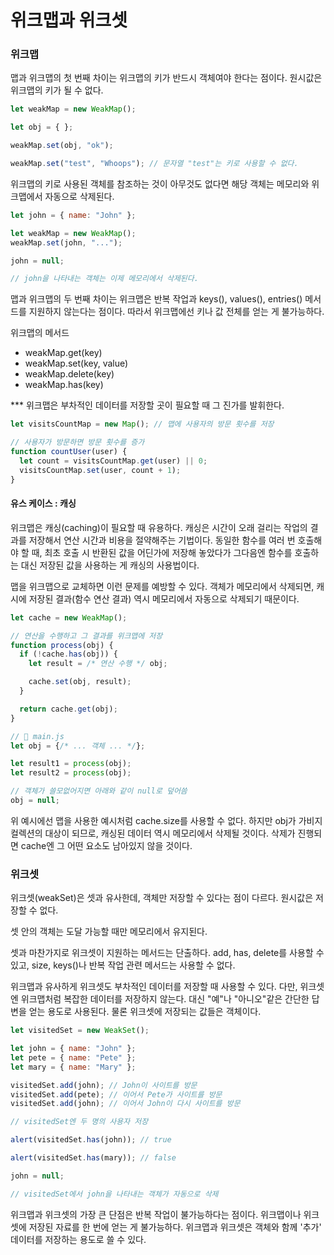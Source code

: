 # 위크맵과 위크셋

### 위크맵

맵과 위크맵의 첫 번째 차이는 위크맵의 키가 반드시 객체여야 한다는 점이다. 원시값은 위크맵의 키가 될 수 없다.

```javascript
let weakMap = new WeakMap();

let obj = { };

weakMap.set(obj, "ok");

weakMap.set("test", "Whoops"); // 문자열 "test"는 키로 사용할 수 없다.
```

위크맵의 키로 사용된 객체를 참조하는 것이 아무것도 없다면 해당 객체는 메모리와 위크맵에서 자동으로 삭제된다.

```javascript
let john = { name: "John" };

let weakMap = new WeakMap();
weakMap.set(john, "...");

john = null; 

// john을 나타내는 객체는 이제 메모리에서 삭제된다.
```

맵과 위크맵의 두 번째 차이는 위크맵은 반복 작업과 keys(), values(), entries() 메서드를 지원하지 않는다는 점이다. 따라서 위크맵에선 키나 값 전체를 얻는 게 불가능하다.

위크맵의 메서드

- weakMap.get(key)
- weakMap.set(key, value)
- weakMap.delete(key)
- weakMap.has(key)

*** 위크맵은 부차적인 데이터를 저장할 곳이 필요할 때 그 진가를 발휘한다.

```javascript
let visitsCountMap = new Map(); // 맵에 사용자의 방문 횟수를 저장

// 사용자가 방문하면 방문 횟수를 증가
function countUser(user) {
  let count = visitsCountMap.get(user) || 0;
  visitsCountMap.set(user, count + 1);
}
```

#### 유스 케이스 : 캐싱

위크맵은 캐싱(caching)이 필요할 때 유용하다. 캐싱은 시간이 오래 걸리는 작업의 결과를 저장해서 연산 시간과 비용을 절약해주는 기법이다. 동일한 함수를 여러 번 호출해야 할 때, 최초 호출 시 반환된 값을 어딘가에 저장해 놓았다가 그다음엔 함수를 호출하는 대신 저장된 값을 사용하는 게 캐싱의 사용법이다.

맵을 위크맵으로 교체하면 이런 문제를 예방할 수 있다. 객체가 메모리에서 삭제되면, 캐시에 저장된 결과(함수 연산 결과) 역시 메모리에서 자동으로 삭제되기 때문이다.

```javascript
let cache = new WeakMap();

// 연산을 수행하고 그 결과를 위크맵에 저장
function process(obj) {
  if (!cache.has(obj)) {
    let result = /* 연산 수행 */ obj;

    cache.set(obj, result);
  }

  return cache.get(obj);
}

// 📁 main.js
let obj = {/* ... 객체 ... */};

let result1 = process(obj);
let result2 = process(obj);

// 객체가 쓸모없어지면 아래와 같이 null로 덮어씀
obj = null;
```

위 예시에선 맵을 사용한 예시처럼 cache.size를 사용할 수 없다. 하지만 obj가 가비지 컬렉션의 대상이 되므로, 캐싱된 데이터 역시 메모리에서 삭제될 것이다. 삭제가 진행되면 cache엔 그 어떤 요소도 남아있지 않을 것이다.

### 위크셋

위크셋(weakSet)은 셋과 유사한데, 객체만 저장할 수 있다는 점이 다르다. 원시값은 저장할 수 없다.

셋 안의 객체는 도달 가능할 때만 메모리에서 유지된다.

셋과 마찬가지로 위크셋이 지원하는 메서드는 단출하다. add, has, delete를 사용할 수 있고, size, keys()나 반복 작업 관련 메서드는 사용할 수 없다.

위크맵과 유사하게 위크셋도 부차적인 데이터를 저장할 때 사용할 수 있다. 다만, 위크셋엔 위크맵처럼 복잡한 데이터를 저장하지 않는다. 대신 "예"나 "아니오"같은 간단한 답변을 얻는 용도로 사용된다. 물론 위크셋에 저장되는 값들은 객체이다. 

```javascript
let visitedSet = new WeakSet();

let john = { name: "John" };
let pete = { name: "Pete" };
let mary = { name: "Mary" };

visitedSet.add(john); // John이 사이트를 방문
visitedSet.add(pete); // 이어서 Pete가 사이트를 방문
visitedSet.add(john); // 이어서 John이 다시 사이트를 방문

// visitedSet엔 두 명의 사용자 저장

alert(visitedSet.has(john)); // true

alert(visitedSet.has(mary)); // false

john = null;

// visitedSet에서 john을 나타내는 객체가 자동으로 삭제
```

위크맵과 위크셋의 가장 큰 단점은 반복 작업이 불가능하다는 점이다. 위크맵이나 위크셋에 저장된 자료를 한 번에 얻는 게 불가능하다. 위크맵과 위크셋은 객체와 함께 '추가' 데이터를 저장하는 용도로 쓸 수 있다.